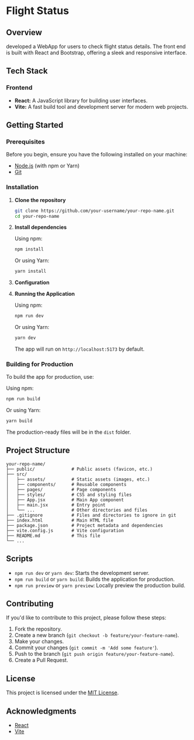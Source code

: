 # Flight Status

## Overview

developed a WebApp for users to check flight status details. The front end is built with React and Bootstrap, offering a sleek and responsive interface.

## Tech Stack

### Frontend

- **React:** A JavaScript library for building user interfaces.
- **Vite:** A fast build tool and development server for modern web projects.

## Getting Started

### Prerequisites

Before you begin, ensure you have the following installed on your machine:

- [Node.js](https://nodejs.org/) (with npm or Yarn)
- [Git](https://git-scm.com/)

### Installation

1. **Clone the repository**

   ```bash
   git clone https://github.com/your-username/your-repo-name.git
   cd your-repo-name
   ```

2. **Install dependencies**

   Using npm:

   ```bash
   npm install
   ```

   Or using Yarn:

   ```bash
   yarn install
   ```

3. **Configuration**

5. **Running the Application**

   Using npm:

   ```bash
   npm run dev
   ```

   Or using Yarn:

   ```bash
   yarn dev
   ```

   The app will run on `http://localhost:5173` by default.

### Building for Production

To build the app for production, use:

Using npm:

```bash
npm run build
```

Or using Yarn:

```bash
yarn build
```

The production-ready files will be in the `dist` folder.

## Project Structure

```
your-repo-name/
├── public/              # Public assets (favicon, etc.)
├── src/
│   ├── assets/          # Static assets (images, etc.)
│   ├── components/      # Reusable components
│   ├── pages/           # Page components
│   ├── styles/          # CSS and styling files
│   ├── App.jsx          # Main App component
│   ├── main.jsx         # Entry point
│   └── ...              # Other directories and files
├── .gitignore           # Files and directories to ignore in git
├── index.html           # Main HTML file
├── package.json         # Project metadata and dependencies
├── vite.config.js       # Vite configuration
├── README.md            # This file
└── ...
```

## Scripts

- `npm run dev` or `yarn dev`: Starts the development server.
- `npm run build` or `yarn build`: Builds the application for production.
- `npm run preview` or `yarn preview`: Locally preview the production build.

## Contributing

If you'd like to contribute to this project, please follow these steps:

1. Fork the repository.
2. Create a new branch (`git checkout -b feature/your-feature-name`).
3. Make your changes.
4. Commit your changes (`git commit -m 'Add some feature'`).
5. Push to the branch (`git push origin feature/your-feature-name`).
6. Create a Pull Request.

## License

This project is licensed under the [MIT License](LICENSE).

## Acknowledgments

- [React](https://reactjs.org/)
- [Vite](https://vitejs.dev/)
